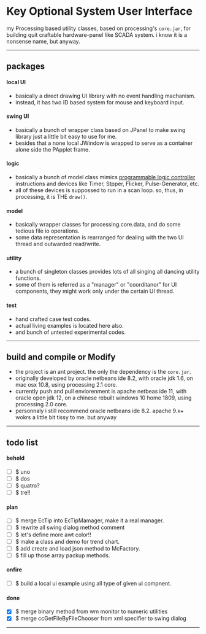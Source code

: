 Key Optional System User Interface
===
my Processing based utility classes, based on processing's `core.jar`, 
for building quit craftable hardware-panel like SCADA system.
i know it is a nonsense name, but anyway. 

---
## packages

#### local UI
- basically a direct drawing UI library with no event handling machanism.
- instead, it has two ID based system for mouse and keyboard input.

#### swing UI
- basically a bunch of wrapper class based on JPanel
  to make swing library just a little bit easy to use for me. 
- besides that a none local JWindow is wrapped
  to serve as a container alone side the PApplet frame. 

#### logic
- basically a bunch of model class mimics
  [programmable logic controller](https://en.wikipedia.org/wiki/Programmable_logic_controller)  instructions and devices like Timer, Stpper, Flicker, Pulse-Generator, etc. 
- all of these devices is suppossed to run in a scan loop.
  so, thus, in processing, it is THE `draw()`. 

#### model
- basically wrapper classes for processing.core.data, 
  and do some tedious file io operations.
- some data representation is rearranged for dealing with the two UI thread 
  and outwarded read/write.

#### utility
- a bunch of singleton classes provides
  lots of all singing all dancing utility functions. 
- some of them is referred as a "manager" or "coorditanor" for UI components,
  they might work only under the certain UI thread.

#### test
- hand crafted case test codes.
- actual living examples is located here also.
- and bunch of untested experimental codes.

---
## build and compile or Modify
- the project is an ant project. the only the dependency is the `core.jar`.
- originally developed by oracle netbeans ide 8.2, 
  with oracle jdk 1.6, 
  on mac osx 10.8,
  using processing 2.1 core. 
- currently push and pull enviorenment is apache netbeas ide 11,
  with oracle open jdk 12,
  on a chinese rebuilt windows 10 home 1809,
  using processing 2.0 core. 
- personnaly i still recommend oracle netbeans ide 8.2.
  apache 9.x+ wokrs a little bit tissy to me. 
  but anyway

---
## todo list

#### behold

- [ ] $ uno
- [ ] $ dos
- [ ] $ quatro? 
- [ ] $ tre!!

#### plan 

- [ ] $ merge EcTip into EcTipMamager, make it a real manager.
- [ ] $ rewrite all swing dialog method comment
- [ ] $ let's define more awt color!!
- [ ] $ make a class and demo for trend chart.
- [ ] $ add create and load json method to McFactory.
- [ ] $ fill up those array packup methods.

#### onfire

- [ ] $ build a local ui example using all type of given ui compnent.

#### done

- [x] $ merge binary method from wm monitor to numeric utilities
- [x] $ merge ccGetFileByFileChooser from xml specifier to swing dialog

<hr><!--eof-->

